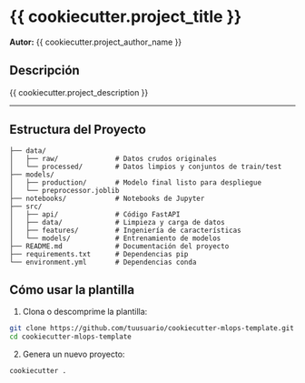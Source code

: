 # {{ cookiecutter.project_title }}

**Autor:** {{ cookiecutter.project_author_name }}

## Descripción

{{ cookiecutter.project_description }}

---

## Estructura del Proyecto

```
├── data/
│   ├── raw/              # Datos crudos originales
│   └── processed/        # Datos limpios y conjuntos de train/test
├── models/
│   ├── production/       # Modelo final listo para despliegue
│   └── preprocessor.joblib
├── notebooks/            # Notebooks de Jupyter
├── src/
│   ├── api/              # Código FastAPI
│   ├── data/             # Limpieza y carga de datos
│   ├── features/         # Ingeniería de características
│   └── models/           # Entrenamiento de modelos
├── README.md             # Documentación del proyecto
├── requirements.txt      # Dependencias pip
└── environment.yml       # Dependencias conda
```

## Cómo usar la plantilla

1. Clona o descomprime la plantilla:

```bash
git clone https://github.com/tuusuario/cookiecutter-mlops-template.git
cd cookiecutter-mlops-template
```

2. Genera un nuevo proyecto:
```bash
cookiecutter .
```
